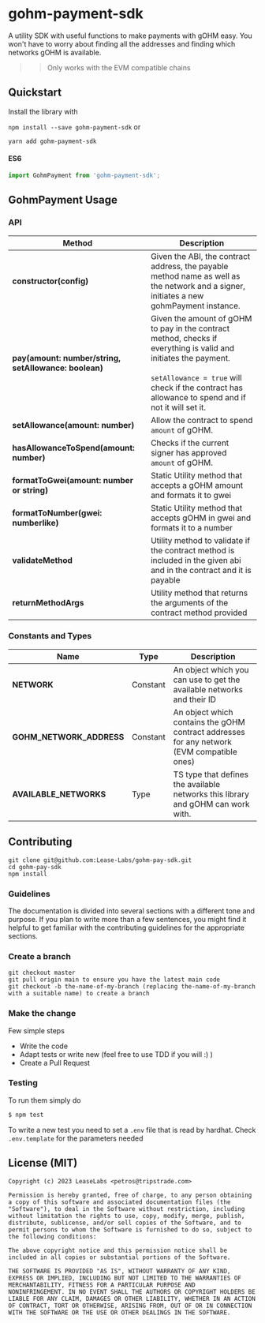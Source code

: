# gohm-payment-sdk

A utility SDK with useful functions to make payments with gOHM easy. You won't have to worry about finding all the addresses
and finding which networks gOHM is available.

>> Only works with the EVM compatible chains

## Quickstart

Install the library with 

`npm install --save gohm-payment-sdk` or 

`yarn add gohm-payment-sdk`

#### ES6

```javascript
import GohmPayment from 'gohm-payment-sdk';
```

## GohmPayment Usage

### API

| Method                                                | Description                                                                                                                                                                                                                    |
|-------------------------------------------------------|--------------------------------------------------------------------------------------------------------------------------------------------------------------------------------------------------------------------------------|
| **constructor(config)**                               | Given the ABI, the contract address, the payable method name as well as the network and a signer, initiates a new gohmPayment instance.                                                                                        |
| **pay(amount: number/string, setAllowance: boolean)** | Given the amount of gOHM to pay in the contract method, checks if everything is valid and initiates the payment. <br/><br/> `setAllowance = true` will check if the contract has allowance to spend and if not it will set it. |
| **setAllowance(amount: number)**                      | Allow the contract to spend `amount` of gOHM.                                                                                                                                                                                  |
| **hasAllowanceToSpend(amount: number)**               | Checks if the current signer has approved `amount` of gOHM.                                                                                                                                                                    |
| **formatToGwei(amount: number or string)**            | Static Utility method that accepts a gOHM amount and formats it to gwei                                                                                                                                                        |
| **formatToNumber(gwei: numberlike)**                  | Static Utility method that accepts gOHM in gwei and formats it to a number                                                                                                                                                     |
| **validateMethod**                                    | Utility method to validate if the contract method is included in the given abi and in the contract and it is payable                                                                                                           |
| **returnMethodArgs**                                  | Utility method that returns the arguments of the contract method provided                                                                                                                                                      |
### Constants and Types
| Name                     | Type     | Description                                                                                |
|--------------------------|----------|--------------------------------------------------------------------------------------------|
| **NETWORK**              | Constant | An object which you can use to get the available networks and their ID                     |
| **GOHM_NETWORK_ADDRESS** | Constant | An object which contains the gOHM contract addresses for any network (EVM compatible ones) |
| **AVAILABLE_NETWORKS**   | Type     | TS type that defines the available networks this library and gOHM can work with.           |


## Contributing

```
git clone git@github.com:Lease-Labs/gohm-pay-sdk.git
cd gohm-pay-sdk
npm install 
```

### Guidelines
The documentation is divided into several sections with a different tone and purpose. If you plan to write more than a few sentences, you might find it helpful to get familiar with the contributing guidelines for the appropriate sections.

### Create a branch
```
git checkout master
git pull origin main to ensure you have the latest main code
git checkout -b the-name-of-my-branch (replacing the-name-of-my-branch with a suitable name) to create a branch
```
### Make the change
Few simple steps
* Write the code
* Adapt tests or write new (feel free to use TDD if you will :) )
* Create a Pull Request

### Testing
To run them simply do
```sh
$ npm test
```

To write a new test you need to set a `.env` file that is read by hardhat. Check `.env.template` for the parameters needed

## License (MIT)

```
Copyright (c) 2023 LeaseLabs <petros@tripstrade.com>

Permission is hereby granted, free of charge, to any person obtaining
a copy of this software and associated documentation files (the
"Software"), to deal in the Software without restriction, including
without limitation the rights to use, copy, modify, merge, publish,
distribute, sublicense, and/or sell copies of the Software, and to
permit persons to whom the Software is furnished to do so, subject to
the following conditions:

The above copyright notice and this permission notice shall be
included in all copies or substantial portions of the Software.

THE SOFTWARE IS PROVIDED "AS IS", WITHOUT WARRANTY OF ANY KIND,
EXPRESS OR IMPLIED, INCLUDING BUT NOT LIMITED TO THE WARRANTIES OF
MERCHANTABILITY, FITNESS FOR A PARTICULAR PURPOSE AND
NONINFRINGEMENT. IN NO EVENT SHALL THE AUTHORS OR COPYRIGHT HOLDERS BE
LIABLE FOR ANY CLAIM, DAMAGES OR OTHER LIABILITY, WHETHER IN AN ACTION
OF CONTRACT, TORT OR OTHERWISE, ARISING FROM, OUT OF OR IN CONNECTION
WITH THE SOFTWARE OR THE USE OR OTHER DEALINGS IN THE SOFTWARE.
```
